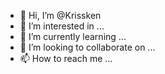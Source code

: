 - 👋 Hi, I’m @Krissken
- 👀 I’m interested in ...
- 🌱 I’m currently learning ...
- 💞️ I’m looking to collaborate on ...
- 📫 How to reach me ...

<!---
Krissken/Krissken is a ✨ special ✨ repository because its `README.md` (this file) appears on your GitHub profile.
You can click the Preview link to take a look at your changes.
--->
